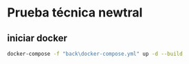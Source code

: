 # Prueba técnica newtral

## iniciar docker

```sh
docker-compose -f "back\docker-compose.yml" up -d --build
```
